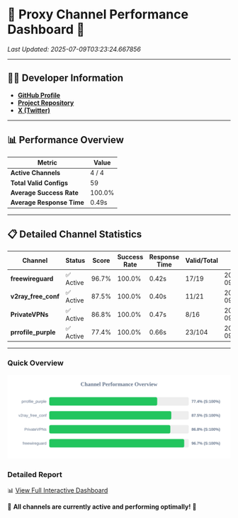 # 🌟 Proxy Channel Performance Dashboard 🌟

_Last Updated: 2025-07-09T03:23:24.667856_

---

## 👩‍💻 Developer Information

- **[GitHub Profile](https://github.com/4n0nymou3)**  
- **[Project Repository](https://github.com/4n0nymou3/multi-proxy-config-fetcher)**  
- **[X (Twitter)](https://x.com/4n0nymou3)**  

---

## 📊 Performance Overview

| Metric                | Value       |
|-----------------------|-------------|
| **Active Channels**   | 4 / 4       |
| **Total Valid Configs** | 59          |
| **Average Success Rate** | 100.0%      |
| **Average Response Time** | 0.49s       |

---

## 📋 Detailed Channel Statistics

| Channel          | Status     | Score  | Success Rate | Response Time | Valid/Total | Last Success               |
|------------------|------------|--------|--------------|---------------|-------------|----------------------------|
| **freewireguard**  | ✅ Active  | 96.7%  | 100.0% | 0.42s         | 17/19       | 2025-07-09T03:23:24.666050 |
| **v2ray_free_conf**  | ✅ Active  | 87.5%  | 100.0% | 0.40s         | 11/21       | 2025-07-09T03:23:23.707801 |
| **PrivateVPNs**  | ✅ Active  | 86.8%  | 100.0% | 0.47s         | 8/16       | 2025-07-09T03:23:24.220355 |
| **prrofile_purple**  | ✅ Active  | 77.4%  | 100.0% | 0.66s         | 23/104       | 2025-07-09T03:23:23.235975 |

---

### Quick Overview
<div align="center">
  <a href="https://raw.githubusercontent.com/nullluser/NullRepo/refs/heads/main/assets/channel_stats_chart.svg">
    <img src="https://raw.githubusercontent.com/nullluser/NullRepo/refs/heads/main/assets/channel_stats_chart.svg" alt="Source Performance Statistics" width="800">
  </a>
</div>

### Detailed Report
📊 [View Full Interactive Dashboard](https://htmlpreview.github.io/?https://github.com/nullluser/NullRepo/blob/main/assets/performance_report.html)

🎉 **All channels are currently active and performing optimally!** 🎉
